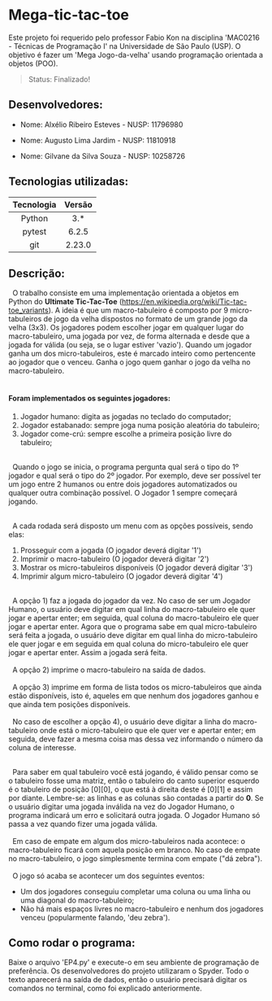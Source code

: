 # Mega-tic-tac-toe
Este projeto foi requerido pelo professor Fabio Kon na disciplina 'MAC0216 - Técnicas de Programação I' na Universidade de São Paulo (USP). 
O objetivo é fazer um 'Mega Jogo-da-velha' usando programação orientada a objetos (POO).

> Status: Finalizado!

## Desenvolvedores:
- Nome: Alxélio Ribeiro Esteves - NUSP: 11796980

- Nome: Augusto Lima Jardim - NUSP: 11810918

- Nome: Gilvane da Silva Souza - NUSP: 10258726
## Tecnologias utilizadas:
 Tecnologia   | Versão
:----------:  | :--------:
Python        | 3.*
pytest        | 6.2.5
git           | 2.23.0

## Descrição:
&nbsp;&nbsp;O trabalho consiste em uma implementação orientada a objetos em Python do **Ultimate Tic-Tac-Toe** (https://en.wikipedia.org/wiki/Tic-tac-toe_variants).  A ideia é que um macro-tabuleiro é composto por 9 micro-tabuleiros de jogo da velha dispostos no formato de um grande jogo da velha (3x3). Os jogadores podem escolher jogar em qualquer lugar do macro-tabuleiro, uma jogada por vez, de forma alternada e desde que a jogada for válida (ou seja, se o lugar estiver 'vazio'). Quando um jogador ganha um dos micro-tabuleiros, este é marcado inteiro como pertencente ao jogador que o venceu. Ganha o jogo quem ganhar o jogo da velha no macro-tabuleiro.<br></br>

#### Foram implementados os seguintes jogadores:
1) Jogador humano: digita as jogadas no teclado do computador;
2) Jogador estabanado: sempre joga numa posição aleatória do tabuleiro;
3) Jogador come-crú: sempre escolhe a primeira posição livre do tabuleiro;<br></br>

&nbsp;&nbsp;Quando o jogo se inicia, o programa pergunta qual será o tipo do 1º jogador e qual será o tipo do 2º jogador. Por exemplo, deve ser possível ter um jogo entre 2 humanos ou entre dois jogadores automatizados ou qualquer outra combinação possível. O Jogador 1 sempre começará jogando.<br></br>

&nbsp;&nbsp;A cada rodada será disposto um menu com as opções possíveis, sendo elas:
1) Prosseguir com a jogada (O jogador deverá digitar '1')
2) Imprimir o macro-tabuleiro (O jogador deverá digitar '2')
3) Mostrar os micro-tabuleiros disponíveis (O jogador deverá digitar '3')
4) Imprimir algum micro-tabuleiro (O jogador deverá digitar '4')<br></br>

&nbsp;&nbsp;A opção 1) faz a jogada do jogador da vez. No caso de ser um Jogador Humano, o usuário deve digitar em qual linha do macro-tabuleiro ele quer jogar e apertar enter; em seguida, qual coluna do macro-tabuleiro ele quer jogar e apertar enter. Agora que o programa sabe em qual micro-tabuleiro será feita a jogada, o usuário deve digitar em qual linha do micro-tabuleiro ele quer jogar e em seguida em qual coluna do micro-tabuleiro ele quer jogar e apertar enter. Assim a jogada será feita.<br></br>
&nbsp;&nbsp;A opção 2) imprime o macro-tabuleiro na saída de dados.<br></br>
&nbsp;&nbsp;A opção 3) imprime em forma de lista todos os micro-tabuleiros que ainda estão disponíveis, isto é, aqueles em que nenhum dos jogadores ganhou e que ainda tem posições disponíveis.<br></br>
&nbsp;&nbsp;No caso de escolher a opção 4), o usuário deve digitar a linha do macro-tabuleiro onde está o micro-tabuleiro que ele quer ver e apertar enter; em seguida, deve fazer a mesma coisa mas dessa vez informando o número da coluna de interesse.<br></br>

&nbsp;&nbsp;Para saber em qual tabuleiro você está jogando, é válido pensar como se o tabuleiro fosse uma matriz, então o tabuleiro do canto superior esquerdo é o tabuleiro de posição [0][0], o que está à direita deste é [0][1] e assim por diante. Lembre-se: as linhas e as colunas são contadas a partir do **0**. Se o usuário digitar uma jogada inválida na vez do Jogador Humano, o programa indicará um erro e solicitará outra jogada. O Jogador Humano só passa a vez quando fizer uma jogada válida.<br></br>
&nbsp;&nbsp;Em caso de empate em algum dos micro-tabuleiros nada acontece: o macro-tabuleiro ficará com aquela posição em branco. No caso de empate no macro-tabuleiro, o jogo simplesmente termina com empate ("dá zebra").<br></br>
&nbsp;&nbsp;O jogo só acaba se acontecer um dos seguintes eventos:
- Um dos jogadores conseguiu completar uma coluna ou uma linha ou uma diagonal do macro-tabuleiro;
- Não há mais espaços livres no macro-tabuleiro e nenhum dos jogadores venceu (popularmente falando, 'deu zebra').

## Como rodar o programa:
Baixe o arquivo 'EP4.py' e execute-o em seu ambiente de programação de preferência. Os desenvolvedores do projeto utilizaram o Spyder. Todo o texto aparecerá na saída de dados, então o usuário precisará digitar os comandos no terminal, como foi explicado anteriormente.
